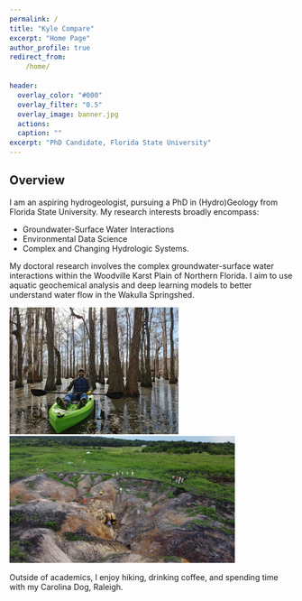 ```yaml
---
permalink: / 
title: "Kyle Compare"
excerpt: "Home Page"
author_profile: true
redirect_from: 
    /home/

header:
  overlay_color: "#000"
  overlay_filter: "0.5"
  overlay_image: banner.jpg
  actions:
  caption: ""
excerpt: "PhD Candidate, Florida State University"
---
```

## Overview
I am an aspiring hydrogeologist, pursuing a PhD in (Hydro)Geology from Florida State University. My research interests broadly encompass:
* Groundwater-Surface Water Interactions
* Environmental Data Science
* Complex and Changing Hydrologic Systems. 

My doctoral research involves  the complex groundwater-surface water interactions within the Woodville Karst Plain of Northern Florida. I aim to use aquatic geochemical analysis and deep learning models to better understand water flow in the Wakulla Springshed.

<p float="middle">
    <img src="images/kayak.jpg" alt="Kyle kayaking above the Lake Miccosukee Sinkhole" width="300" title="Above a Submerged Lake Sinkhole">
    <img src="images/drone_sinkhole.jpg" alt="Kyle kayaking above the Lake Miccosukee Sinkhole" width="400" title="Above a Drained Lake Sinkhole">
</p>



Outside of academics, I enjoy hiking, drinking coffee, and spending time with my Carolina Dog, Raleigh.